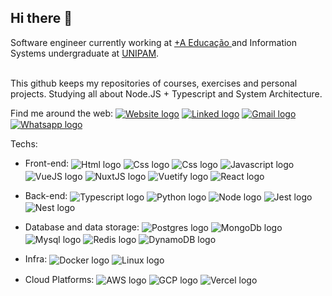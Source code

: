 <h2>Hi there 👋</h2>
Software engineer currently working at <a href="https://www.grupoa.com.br/">+A Educação </a> and Information Systems undergraduate at <a href="https://www.unipam.edu.br/">UNIPAM</a>.<br><br>

This github keeps my repositories of courses, exercises and personal projects. Studying all about Node.JS + Typescript and System Architecture.<br>

Find me around the web:
<a href="https://www.joaovfsousa.dev/"><img align="center" alt="Website logo" src="https://img.shields.io/badge/website-000000?style=for-the-badge&logo=About.me&logoColor=white"></a>
<a href="https://www.linkedin.com/in/joaovfsousa/"><img align="center" alt="Linked logo" src="https://img.shields.io/badge/LinkedIn-0077B5?style=for-the-badge&logo=linkedin&logoColor=white"></a>
<a href="mailto:joaovfsousa@gmail.com?subject=[GitHub]" target="_blank"><img align="center" alt="Gmail logo" src="https://img.shields.io/badge/Gmail-D14836?style=for-the-badge&logo=gmail&logoColor=white"></a>
<a href="https://wpp.joaovfsousa.dev" target="_blank"><img align="center" alt="Whatsapp logo" src="https://img.shields.io/badge/WhatsApp-25D366?style=for-the-badge&logo=whatsapp&logoColor=white"></a>

Techs:
* Front-end:
  <img align="center" alt="Html logo" src="https://img.shields.io/badge/HTML5-E34F26?style=for-the-badge&logo=html5&logoColor=white">
  <img align="center" alt="Css logo" src="https://img.shields.io/badge/CSS3-1572B6?style=for-the-badge&logo=css3&logoColor=white">
  <img align="center" alt="Css logo" src="https://img.shields.io/badge/Sass-CC6699?style=for-the-badge&logo=sass&logoColor=white">
  <img align="center" alt="Javascript logo" src="https://img.shields.io/badge/JavaScript-323330?style=for-the-badge&logo=javascript&logoColor=F7DF1E">
  <img align="center" alt="VueJS logo" src="https://img.shields.io/badge/Vue.js-35495E?style=for-the-badge&logo=vuedotjs&logoColor=4FC08D">
  <img align="center" alt="NuxtJS logo" src="https://img.shields.io/badge/nuxt.js-00C58E?style=for-the-badge&logo=nuxtdotjs&logoColor=white">
  <img align="center" alt="Vuetify logo" src="https://img.shields.io/badge/Vuetify-1867C0?style=for-the-badge&logo=vuetify&logoColor=white">
  <img align="center" alt="React logo" src="https://img.shields.io/badge/React-20232A?style=for-the-badge&logo=react&logoColor=61DAFB">
  	
* Back-end:
  <img align="center" alt="Typescript logo" src="https://img.shields.io/badge/TypeScript-007ACC?style=for-the-badge&logo=typescript&logoColor=white">
  <img align="center" alt="Python logo" src="https://img.shields.io/badge/Python-FFD43B?style=for-the-badge&logo=python&logoColor=darkgreen">
  <img align="center" alt="Node logo" src="https://img.shields.io/badge/Node.js-339933?style=for-the-badge&logo=nodedotjs&logoColor=white">
  <img align="center" alt="Jest logo" src="https://img.shields.io/badge/Jest-C21325?style=for-the-badge&logo=jest&logoColor=white">
  <img align="center" alt="Nest logo" src="https://img.shields.io/badge/nestjs-E0234E?style=for-the-badge&logo=nestjs&logoColor=white">  

* Database and data storage:
  <img align="center" alt="Postgres logo" src="https://img.shields.io/badge/PostgreSQL-316192?style=for-the-badge&logo=postgresql&logoColor=white">
  <img align="center" alt="MongoDb logo" src="https://img.shields.io/badge/MongoDB-4EA94B?style=for-the-badge&logo=mongodb&logoColor=white">
  <img align="center" alt="Mysql logo" src="https://img.shields.io/badge/MySQL-005C84?style=for-the-badge&logo=mysql&logoColor=white">
  <img align="center" alt="Redis logo" src="https://img.shields.io/badge/redis-%23DD0031.svg?&style=for-the-badge&logo=redis&logoColor=white">
  <img align="center" alt="DynamoDB logo" src="https://img.shields.io/badge/Amazon%20DynamoDB-4053D6?style=for-the-badge&logo=Amazon%20DynamoDB&logoColor=white">

* Infra:
  <img align="center" alt="Docker logo" src="https://img.shields.io/badge/Docker-2CA5E0?style=for-the-badge&logo=docker&logoColor=white">
  <img align="center" alt="Linux logo" src="https://img.shields.io/badge/Linux-FCC624?style=for-the-badge&logo=linux&logoColor=black">

* Cloud Platforms:
  <img align="center" alt="AWS logo" src="https://img.shields.io/badge/Amazon_AWS-232F3E?style=for-the-badge&logo=amazon-aws&logoColor=white">
  <img align="center" alt="GCP logo" src="https://img.shields.io/badge/Google_Cloud-4285F4?style=for-the-badge&logo=google-cloud&logoColor=white">
  <img align="center" alt="Vercel logo" src="https://img.shields.io/badge/Vercel-000000?style=for-the-badge&logo=vercel&logoColor=white">


